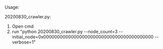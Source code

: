 Usage:

20200830_crawler.py:
1. Open cmd
2. run "python 20200830_crawler.py --node_count=3 --initial_node=0x0000000000000000000000000000000000000000 --verbose=1"